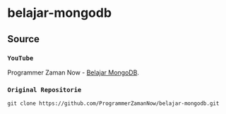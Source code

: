 # belajar-mongodb

## Source

### `YouTube`
Programmer Zaman Now - [Belajar MongoDB](https://www.youtube.com/playlist?list=PL-CtdCApEFH-eFFdPeS5e16o3THdmvxvz).

### `Original Repositorie`
```git
git clone https://github.com/ProgrammerZamanNow/belajar-mongodb.git
```
